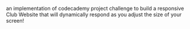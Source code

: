 an implementation of codecademy project challenge to build a responsive Club Website that will dynamically respond as you adjust the size of your screen!​
